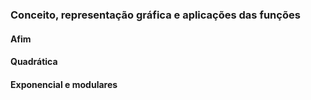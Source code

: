 ### Conceito, representação gráfica e aplicações das funções

#### Afim

#### Quadrática

#### Exponencial e modulares